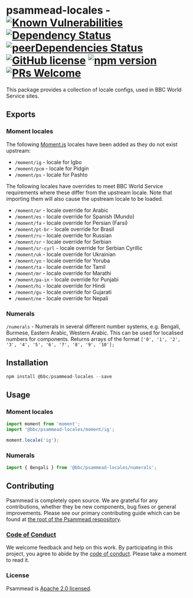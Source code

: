# psammead-locales - [![Known Vulnerabilities](https://snyk.io/test/github/bbc/psammead/badge.svg?targetFile=packages%2Futilities%2Fpsammead-locales%2Fpackage.json)](https://snyk.io/test/github/bbc/psammead?targetFile=packages%2Futilities%2Fpsammead-locales%2Fpackage.json) [![Dependency Status](https://david-dm.org/bbc/psammead.svg?path=packages/utilities/psammead-locales)](https://david-dm.org/bbc/psammead?path=packages/utilities/psammead-locales) [![peerDependencies Status](https://david-dm.org/bbc/psammead/peer-status.svg?path=packages/utilities/psammead-locales)](https://david-dm.org/bbc/psammead?path=packages/utilities/psammead-locales&type=peer) [![GitHub license](https://img.shields.io/badge/license-Apache%202.0-blue.svg)](https://github.com/bbc/psammead/blob/latest/LICENSE) [![npm version](https://img.shields.io/npm/v/@bbc/psammead-locales.svg)](https://www.npmjs.com/package/@bbc/psammead-locales) [![PRs Welcome](https://img.shields.io/badge/PRs-welcome-brightgreen.svg)](https://github.com/bbc/psammead/blob/latest/CONTRIBUTING.md)

This package provides a collection of locale configs, used in BBC World Service sites.

## Exports

### Moment locales

The following [Moment.js](https://momentjs.com/) locales have been added as they do not exist upstream:

- `/moment/ig` - locale for Igbo
- `/moment/pcm` - locale for Pidgin
- `/moment/ps` - locale for Pashto

The following locales have overrides to meet BBC World Service requirements where these differ from the upstream locale. Note that importing them will also cause the upstream locale to be loaded.

- `/moment/ar` - locale override for Arabic
- `/moment/es` - locale override for Spanish (Mundo)
- `/moment/fa` - locale override for Persian (Farsi)
- `/moment/pt-br` - locale override for Brasil
- `/moment/ru` - locale override for Russian
- `/moment/sr` - locale override for Serbian
- `/moment/sr-cyrl` - locale override for Serbian Cyrillic
- `/moment/uk` - locale override for Ukrainian
- `/moment/yo` - locale override for Yoruba
- `/moment/ta` - locale override for Tamil
- `/moment/mr` - locale override for Marathi
- `/moment/pa-in` - locale override for Punjabi
- `/moment/hi` - locale override for Hindi
- `/moment/gu` - locale override for Gujarati
- `/moment/ne` - locale override for Nepali

### Numerals

`/numerals` - Numerals in several different number systems, e.g. Bengali, Burmese, Eastern Arabic, Western Arabic. This can be used for localised numbers for components. Returns arrays of the format `['0', '1', '2', '3', '4', '5', '6', '7', '8', '9', '10'];`

## Installation

```jsx
npm install @bbc/psammead-locales --save
```

## Usage

### Moment locales

```jsx
import moment from 'moment';
import '@bbc/psammead-locales/moment/ig';

moment.locale('ig');
```

### Numerals

```jsx
import { Bengali } from '@bbc/psammead-locales/numerals';
```

## Contributing

Psammead is completely open source. We are grateful for any contributions, whether they be new components, bug fixes or general improvements. Please see our primary contributing guide which can be found at [the root of the Psammead respository](https://github.com/bbc/psammead/blob/latest/CONTRIBUTING.md).

### [Code of Conduct](https://github.com/bbc/psammead/blob/latest/CODE_OF_CONDUCT.md)

We welcome feedback and help on this work. By participating in this project, you agree to abide by the [code of conduct](https://github.com/bbc/psammead/blob/latest/CODE_OF_CONDUCT.md). Please take a moment to read it.

### License

Psammead is [Apache 2.0 licensed](https://github.com/bbc/psammead/blob/latest/LICENSE).
